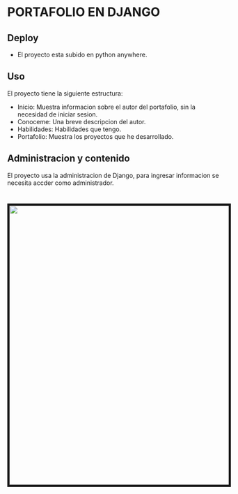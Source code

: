 # PORTAFOLIO EN DJANGO
## Deploy
- El proyecto esta subido en python anywhere.
## Uso
El proyecto tiene la siguiente estructura:
- Inicio:  Muestra informacion sobre el autor del portafolio, sin la necesidad de iniciar sesion.
- Conoceme: Una breve descripcion del autor. 
- Habilidades: Habilidades que tengo. 
- Portafolio: Muestra los proyectos que he desarrollado.
## Administracion y contenido
El proyecto usa la administracion de Django, para ingresar informacion se necesita accder como administrador.

<h1 align="center"><img src="https://i.ibb.co/CB3YnGT/portafolio-web.png" width="640" border="5"></h1>
